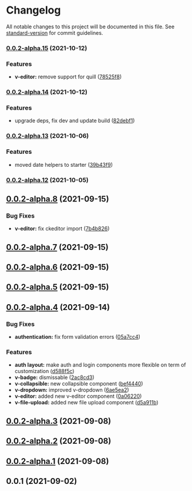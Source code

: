 # Changelog

All notable changes to this project will be documented in this file. See [standard-version](https://github.com/conventional-changelog/standard-version) for commit guidelines.

### [0.0.2-alpha.15](https://git.gits.id/frontend/starter/vue-3/starter/compare/v0.0.2-alpha.14...v0.0.2-alpha.15) (2021-10-12)


### Features

* **v-editor:** remove support for quill ([78525f8](https://git.gits.id/frontend/starter/vue-3/starter/commit/78525f821bf4448b5d28a273daeaaa64e8d63874))

### [0.0.2-alpha.14](https://git.gits.id/frontend/starter/vue-3/starter/compare/v0.0.2-alpha.13...v0.0.2-alpha.14) (2021-10-12)


### Features

* upgrade deps, fix dev and update build ([82debf1](https://git.gits.id/frontend/starter/vue-3/starter/commit/82debf13d9cbac3634b47e7c3c0218ece41d80f5))

### [0.0.2-alpha.13](https://git.gits.id/frontend/starter/vue-3/starter/compare/v0.0.2-alpha.12...v0.0.2-alpha.13) (2021-10-06)


### Features

* moved date helpers to starter ([39b43f9](https://git.gits.id/frontend/starter/vue-3/starter/commit/39b43f9101e0c4cfd1875aa503dc32e1089d2ba6))

### [0.0.2-alpha.12](https://git.gits.id/frontend/starter/vue-3/starter/compare/v0.0.2-alpha.11...v0.0.2-alpha.12) (2021-10-05)

## [0.0.2-alpha.8](https://git.gits.id/frontend/starter/vue-3/starter/compare/v0.0.2-alpha.7...v0.0.2-alpha.8) (2021-09-15)


### Bug Fixes

* **v-editor:** fix ckeditor import ([7b4b826](https://git.gits.id/frontend/starter/vue-3/starter/commits/7b4b82608974871317681e1bc4ddcf12409e26f6))



## [0.0.2-alpha.7](https://git.gits.id/frontend/starter/vue-3/starter/compare/v0.0.2-alpha.6...v0.0.2-alpha.7) (2021-09-15)



## [0.0.2-alpha.6](https://git.gits.id/frontend/starter/vue-3/starter/compare/0.0.2-alpha.5...v0.0.2-alpha.6) (2021-09-15)



## [0.0.2-alpha.5](https://git.gits.id/frontend/starter/vue-3/starter/compare/v0.0.2-alpha.4...0.0.2-alpha.5) (2021-09-15)



## [0.0.2-alpha.4](https://git.gits.id/frontend/starter/vue-3/starter/compare/0.0.2-alpha.3...v0.0.2-alpha.4) (2021-09-14)


### Bug Fixes

* **authentication:** fix form validation errors ([05a7cc4](https://git.gits.id/frontend/starter/vue-3/starter/commits/05a7cc4ead713209c840b4d688dfb31813813360))


### Features

* **auth layout:** make auth and login components more flexible on term of customization ([d588f5c](https://git.gits.id/frontend/starter/vue-3/starter/commits/d588f5c25aa31a51e25130b0fa9fc94373319b80))
* **v-badge:** dismissable ([2ac8cd3](https://git.gits.id/frontend/starter/vue-3/starter/commits/2ac8cd3e8945bcec2d1fb40056df97f2a7220a18))
* **v-collapsible:** new collapsible component ([bef4440](https://git.gits.id/frontend/starter/vue-3/starter/commits/bef444007dda94bd9b71955ec9bf0c05f21f3317))
* **v-dropdown:** improved v-dropdown ([6ae5ea2](https://git.gits.id/frontend/starter/vue-3/starter/commits/6ae5ea27ecb13dc27a56bc9e93ec679467e220bc))
* **v-editor:** added new v-editor component ([0a06220](https://git.gits.id/frontend/starter/vue-3/starter/commits/0a06220342366c2f8bda4df4a144c823de10a4fe))
* **v-file-upload:** added new file upload component ([d5a911b](https://git.gits.id/frontend/starter/vue-3/starter/commits/d5a911b40645582a8b1f3b08fb0381695595d617))



## [0.0.2-alpha.3](https://git.gits.id/frontend/starter/vue-3/starter/compare/v0.0.2-alpha.2...0.0.2-alpha.3) (2021-09-08)



## [0.0.2-alpha.2](https://git.gits.id/frontend/starter/vue-3/starter/compare/v0.0.2-alpha.1...v0.0.2-alpha.2) (2021-09-08)



## [0.0.2-alpha.1](https://git.gits.id/frontend/starter/vue-3/starter/compare/v0.0.1...v0.0.2-alpha.1) (2021-09-08)



## 0.0.1 (2021-09-02)
